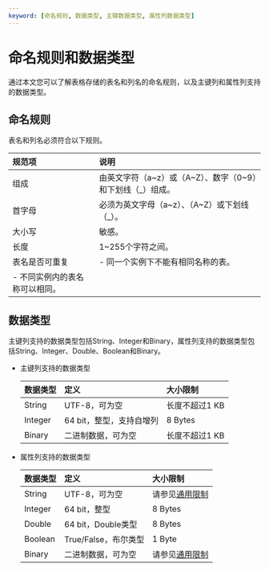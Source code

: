 ```yaml
---
keyword: [命名规则, 数据类型, 主键数据类型, 属性列数据类型]
---
```


# 命名规则和数据类型

通过本文您可以了解表格存储的表名和列名的命名规则，以及主键列和属性列支持的数据类型。

## 命名规则

表名和列名必须符合以下规则。

|规范项|说明|
|:--|:-|
|组成|由英文字符（a~z）或（A~Z）、数字（0~9）和下划线（\_）组成。|
|首字母|必须为英文字母（a~z）、（A~Z）或下划线（\_）。|
|大小写|敏感。|
|长度|1~255个字符之间。|
|表名是否可重复|-   同一个实例下不能有相同名称的表。
-   不同实例内的表名称可以相同。 |

## 数据类型

主键列支持的数据类型包括String、Integer和Binary，属性列支持的数据类型包括String、Integer、Double、Boolean和Binary。

-   主键列支持的数据类型

    |数据类型|定义|大小限制|
    |:---|:-|:---|
    |String|UTF-8，可为空|长度不超过1 KB|
    |Integer|64 bit，整型，支持自增列|8 Bytes|
    |Binary|二进制数据，可为空|长度不超过1 KB|

-   属性列支持的数据类型

    |数据类型|定义|大小限制|
    |:---|:-|:---|
    |String|UTF-8，可为空|请参见[通用限制](/intl.zh-CN/功能介绍/使用限制/通用限制.md)|
    |Integer|64 bit，整型|8 Bytes|
    |Double|64 bit，Double类型|8 Bytes|
    |Boolean|True/False，布尔类型|1 Byte|
    |Binary|二进制数据，可为空|请参见[通用限制](/intl.zh-CN/功能介绍/使用限制/通用限制.md)|


